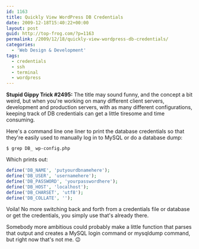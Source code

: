 ```yaml
---
id: 1163
title: Quickly View WordPress DB Credentials
date: 2009-12-18T15:40:22+00:00
layout: post
guid: http://top-frog.com/?p=1163
permalink: /2009/12/18/quickly-view-wordpress-db-credentials/
categories:
  - 'Web Design & Development'
tags:
  - credentials
  - ssh
  - terminal
  - wordpress
---
```

**Stupid Gippy Trick #2495:** The title may sound funny, and the concept a bit weird, but when you're working on many different client servers, development and production servers, with as many different configurations, keeping track of DB credentials can get a little tiresome and time consuming.

Here's a command line one liner to print the database credentials so that they're easily used to manually log in to MySQL or do a database dump:

``` shell
$ grep DB_ wp-config.php
```

Which prints out:

``` php
define('DB_NAME', 'putyourdbnamehere');
define('DB_USER', 'usernamehere');
define('DB_PASSWORD', 'yourpasswordhere');
define('DB_HOST', 'localhost');
define('DB_CHARSET', 'utf8');
define('DB_COLLATE', '');
```

Voila! No more switching back and forth from a credentials file or database or get the credentials, you simply use that's already there.

Somebody more ambitious could probably make a little function that parses that output and creates a MySQL login command or mysqldump command, but right now that's not me. 😉